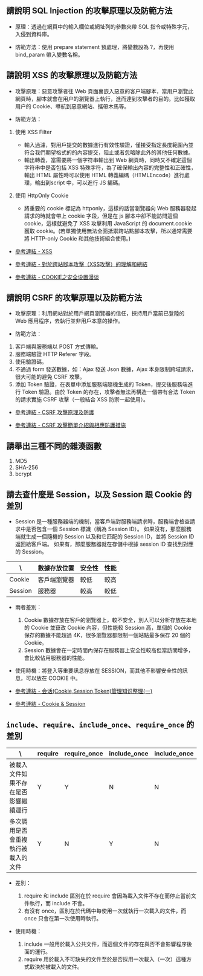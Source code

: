 ## 請說明 SQL Injection 的攻擊原理以及防範方法

- 原理：透過在網頁中的輸入欄位或網址列的參數夾帶 SQL 指令或特殊字元，入侵到資料庫。

- 防範方法：使用 prepare statement 預處理，將變數設為 ?，再使用 bind_param 帶入變數名稱。

## 請說明 XSS 的攻擊原理以及防範方法

- 攻擊原理：惡意攻擊者往 Web 頁面裏嵌入惡意的客户端腳本，當用户瀏覽此網頁時，腳本就會在用户的瀏覽器上執行，進而達到攻擊者的目的。比如獲取用户的 Cookie、導航到惡意網站、攜帶木馬等。

- 防範方法：

 1. 使用 XSS Filter

    - 輸入過濾，對用戶提交的數據進行有效性驗證，僅接受指定長度範圍內並符合我們期望格式的的內容提交，阻止或者忽略除此外的其他任何數據。
    - 輸出轉義，當需要將一個字符串輸出到 Web 網頁時，同時又不確定這個字符串中是否包括 XSS 特殊字符，為了確保輸出內容的完整性和正確性，輸出 HTML 屬性時可以使用 HTML 轉義編碼（HTMLEncode）進行處理，輸出到script 中，可以進行 JS 編碼。

 2. 使用 HttpOnly Cookie

    - 將重要的 cookie 標記為 httponly，這樣的話當瀏覽器向 Web 服務器發起請求的時就會帶上 cookie 字段，但是在 js 腳本中卻不能訪問這個 cookie，這樣就避免了 XSS 攻擊利用 JavaScript 的 document.cookie 獲取 cookie。(若單獨使用無法全面抵禦跨站點腳本攻擊，所以通常需要將 HTTP-only Cookie 和其他技術組合使用。)

- [參考連結 - XSS](https://hk.saowen.com/a/5494c2b9b8098a6e95556655d9bb0d6a262ad8bbdaa5be72befad43b6501d5f9)

- [參考連結 - 對於跨站腳本攻擊（XSS攻擊）的理解和總結](https://www.imooc.com/article/13553)

- [參考連結 - COOKIE之安全设置漫谈](https://www.cnblogs.com/milantgh/p/3767105.html)
## 請說明 CSRF 的攻擊原理以及防範方法

- 攻擊原理：利用網站對於用戶網頁瀏覽器的信任，挾持用戶當前已登陸的 Web 應用程序，去執行並非用戶本意的操作。

- 防範方法：

 1. 客戶端與服務端以 POST 方式傳輸。
 2. 服務端驗證 HTTP Referer 字段。
 3. 使用驗證碼。
 4. 不通過 form 發送數據，如：Ajax 發送 Json 數據，Ajax 本身限制跨域請求，很大可能的避免 CSRF 攻擊。
 5. 添加 Token 驗證，在表單中添加服務端隨機生成的 Token，提交後服務端進行 Token 驗證。由於 Token 的存在，攻擊者無法再構造一個帶有合法 Token 的請求實施 CSRF 攻擊（一般結合 XSS 防禦一起使用）。

- [參考連結 - CSRF 攻擊原理及防護](https://www.jianshu.com/p/00fa457f6d3e)

- [參考連結 - CSRF 攻擊簡單介紹與相應防護措施](https://juejin.im/post/5af3a2de6fb9a07abb239c89)

## 請舉出三種不同的雜湊函數

1. MD5
2. SHA-256
3. bcrypt

## 請去查什麼是 Session，以及 Session 跟 Cookie 的差別

- Session 是一種服務器端的機制，當客戶端對服務端請求時，服務端會檢查請求中是否包含一個 Session 標識（稱為 Session ID）。
  如果沒有，那麼服務端就生成一個隨機的 Session 以及和它匹配的 Session ID，並將 Session ID 返回給客戶端。
  如果有，那麼服務器就在存儲中根據 session ID 查找到對應的 Session。

| \       | 數據存放位置 | 安全性 | 性能 |
| ------- | ---------- | ----- | --- |
| Cookie  | 客戶端瀏覽器 | 較低 | 較高 |
| Session | 服務器      | 較高 | 較低 |

- 兩者差別：

  1. Cookie 數據存放在客戶的瀏覽器上，較不安全，別人可以分析存放在本地的 Cookie 並竄改 Cookie 內容，但性能較 Session 高，單個的 Cookie 保存的數據不能超過 4K，很多瀏覽器都限制一個站點最多保存 20 個的 Cookie。
  2. Session 數據會在一定時間內保存在服務器上安全性較高但當訪問增多，會比較佔用服務器的性能。

- 使用時機：將登入等重要訊息存放在 SESSION，而其他不影響安全性的訊息，可以放在 COOKIE 中。

- [參考連結 - 会话(Cookie,Session,Token)管理知识整理(一)](https://www.zybuluo.com/Dukebf/note/856502#session-%E6%9C%BA%E5%88%B6)
- [參考連結 - Cookie & Session](https://ithelp.ithome.com.tw/articles/10187212)

## `include`、`require`、`include_once`、`require_once` 的差別

| \                                   | require | require_once | include_once | include_once |
| ------------------------------------ | ------- | ------------ | ------------ | ------------ |
| 被載入文件如果不存在是否影響繼續運行 | Y       | Y            | N            | N            |
| 多次調用是否會重複執行被載入的文件   | Y       | N            | Y            | N            |

- 差別：

  1. require 和 include 區別在於 require 會因為載入文件不存在而停止當前文件執行，而 include 不會。
  2. 有沒有 once，區別在於代碼中每使用一次就執行一次載入的文件，而 once 只會在第一次使用時執行。

- 使用時機：

  1. include 一般用於載入公共文件，而這個文件的存在與否不會影響程序後面的運行。
  2. require 用於載入不可缺失的文件至於是否採用一次載入（一次）這種方式取決於被載入的文件。